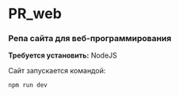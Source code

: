 # PR_web

### Репа сайта для  веб-программирования

**Требуется установить:** NodeJS

Сайт запускается командой:

```
npm run dev
```

